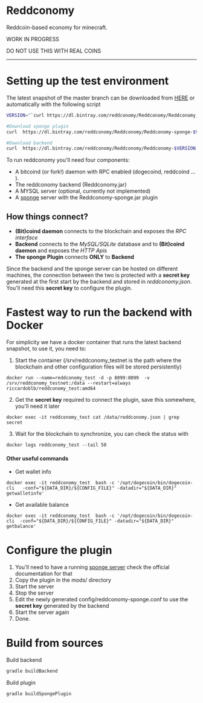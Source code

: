 # Reddconomy

Reddcoin-based economy for minecraft.

WORK IN PROGRESS

DO NOT USE THIS WITH REAL COINS
___________________________________________________


# Setting up the test environment
The latest snapshot of the master branch can be downloaded from [HERE](https://dl.bintray.com/reddconomy/Reddconomy/) or automatically with the following script
```bash
VERSION="`curl https://dl.bintray.com/reddconomy/Reddconomy/Reddconomy_latest.txt`"

#Download sponge plugin
curl  https://dl.bintray.com/reddconomy/Reddconomy/Reddconomy-sponge-$VERSION.jar -o Reddconomy-sponge.jar

#Download backend
curl  https://dl.bintray.com/reddconomy/Reddconomy/Reddconomy-$VERSION.jar -o Reddconomy.jar
```

To run reddconomy you'll need  four components:
- A bitcoind (or fork!) daemon with RPC enabled (dogecoind, reddcoind ... ).
- The reddconomy backend (Reddconomy.jar)
- A MYSQL server (optional, currently not implemented)
- A [sponge](https://www.spongepowered.org/) server with the Reddconomy-sponge.jar plugin

## How things connect?

 - **(Bit)coind daemon** connects to the blockchain and exposes the *RPC interface* 
 - **Backend** connects to the *MySQL/SQLite* database and to **(Bit)coind daemon** and exposes the *HTTP Apis*
 - **The sponge Plugin** connects **ONLY** to **Backend**

 Since the backend and the sponge server can be hosted on different machines, the connection between the two is protected with a **secret key** generated at the first start by the backend and stored in *reddconomy.json*. You'll need this **secret key** to configure the plugin.


# Fastest way to run the backend with Docker

For simplicity we have a docker container that runs the latest backend snapshot, to use it, you need to:
1. Start the container (/srv/reddconomy_testnet is the path where the blockchain and other configuration files will be stored persistently)
```
docker run --name=reddconomy_test -d -p 8099:8099  -v /srv/reddconomy_testnet:/data --restart=always riccardoblb/reddconomy_test:amd64
```

2. Get the **secret key** required to connect the plugin, save this somewhere, you'll need it later
```
docker exec -it reddconomy_test cat /data/reddconomy.json | grep secret
```
3. Wait for the blockchain to synchronize, you can check the status with
```
docker logs reddconomy_test --tail 50
```

#### Other useful commands
-  Get wallet info

```
docker exec -it reddconomy_test  bash -c '/opt/dogecoin/bin/dogecoin-cli   -conf="${DATA_DIR}/${CONFIG_FILE}" -datadir="${DATA_DIR}" getwalletinfo'
```

- Get available balance
```
docker exec -it reddconomy_test  bash -c '/opt/dogecoin/bin/dogecoin-cli  -conf="${DATA_DIR}/${CONFIG_FILE}" -datadir="${DATA_DIR}" getbalance'
```






# Configure the plugin
1. You'll need to have a running [sponge server](https://www.spongepowered.org/) check the official documentation for that
2. Copy the plugin in the mods/ directory
3. Start the server
4. Stop the server
5. Edit the newly generated config/reddconomy-sponge.conf to use the **secret key** generated by the backend
6. Start the server again
7. Done.



# Build from sources
Build backend
```bash
gradle buildBackend
```
Build plugin
```bash
gradle buildSpongePlugin
```

